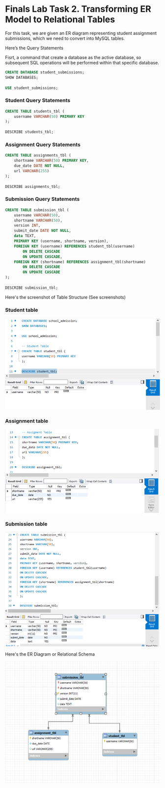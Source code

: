 # Finals Lab Task 2. Transforming ER Model to Relational Tables
For this task, we are given an ER diagram representing student assignment submissions, which we need to convert into MySQL tables.

Here’s the Query Statements

Fisrt, a command that create a database as the active database, so subsequent SQL operations will be performed within that specific database.
```sql
CREATE DATABASE student_submissions;
SHOW DATABASES;

USE student_submissions;
```
### Student Query Statements
```sql
CREATE TABLE students_tbl (
    username VARCHAR(50) PRIMARY KEY
);

DESCRIBE students_tbl;
```
### Assignment Query Statements
```sql
CREATE TABLE assignments_tbl (
    shortname VARCHAR(50) PRIMARY KEY,
    due_date DATE NOT NULL,
    url VARCHAR(255)
);

DESCRIBE assignments_tbl;
```
### Submission Query Statements
```sql
CREATE TABLE submission_tbl (
    username VARCHAR(50),
    shortname VARCHAR(50),
    version INT,
    submit_date DATE NOT NULL,
    data TEXT,
    PRIMARY KEY (username, shortname, version),
    FOREIGN KEY (username) REFERENCES student_tbl(username)
        ON DELETE CASCADE
        ON UPDATE CASCADE,
    FOREIGN KEY (shortname) REFERENCES assignment_tbl(shortname)
        ON DELETE CASCADE
        ON UPDATE CASCADE
);

DESCRIBE submission_tbl;
```

Here's the screenshot of Table Structure (See screenshots)

### Student table

  
![Sample Output](Images/student2.png)

### Assignment table

  
![Sample Output](Images/assignment3.png)

### Submission table

  
![Sample Output](Images/submission3.png)

Here's the ER Diagram or Relational Schema

![Sample Output](Images/ERD7.png)
